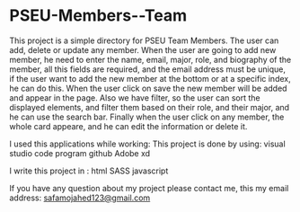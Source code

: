 # PSEU-Members--Team
This project is a simple directory for PSEU Team Members. The user can add, delete or update any member.
When the user are going to add new member, he need to enter the name, email, major, role, and biography of the member, all 
this fields are required, and the email address must be unique, if the user want to add the new member at the bottom or at a 
specific index, he can do this. When the user click on save the new member will be added and appear in the page. Also we have
filter, so the user can sort the displayed elements, and filter them based on their role, and their major, and he can use the 
search bar.
Finally when the user click on any member, the whole card appeare, and he can edit the information or delete it.

I used this applications while working:
This project is done by using:
visual studio code program
github
Adobe xd

I write this project in :
html 
SASS
javascript


If you have any question about my project please contact me, this my email address:
safamojahed123@gmail.com

